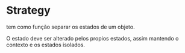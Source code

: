 # Strategy

tem como função separar os estados de um objeto.

O estado deve ser alterado pelos propios estados,
assim mantendo o contexto e os estados isolados.
